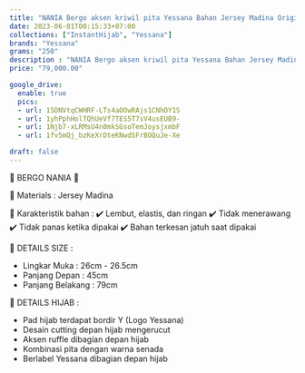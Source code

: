 ```yaml
---
title: "NANIA Bergo aksen kriwil pita Yessana Bahan Jersey Madina Original"
date: 2023-06-01T00:15:33+07:00
collections: ["InstantHijab", "Yessana"]
brands: "Yessana"
grams: "250"
description : "NANIA Bergo aksen kriwil pita Yessana Bahan Jersey Madina Original"
price: "79,000.00"

google_drive:
  enable: true
  pics:
  - url: 15DNVtqCWHRF-LTs4aOOwRAjs1CNhDY1S
  - url: 1yhPphHolTQhUeVf7TES5T7sV4usEUB9-
  - url: 1Njb7-xLRMsU4n0mkSGsoTemJoysjxmbF
  - url: 1fv5mQj_bzKeXrDteKNwd5FrBOQuJe-Xe

draft: false
---
```


🌸 BERGO NANIA 🌸

💎 Materials : Jersey Madina

💎 Karakteristik bahan :
✔️ Lembut, elastis, dan ringan
✔️ Tidak menerawang
✔️ Tidak panas ketika dipakai
✔️ Bahan terkesan jatuh saat dipakai

💎 DETAILS SIZE :
- Lingkar Muka : 26cm - 26.5cm
- Panjang Depan : 45cm
- Panjang Belakang : 79cm

💎 DETAILS HIJAB :
- Pad hijab terdapat bordir Y (Logo Yessana)
- Desain cutting depan hijab mengerucut
- Aksen ruffle dibagian depan hijab
- Kombinasi pita dengan warna senada
- Berlabel Yessana dibagian depan hijab


